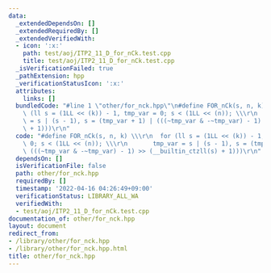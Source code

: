```yaml
---
data:
  _extendedDependsOn: []
  _extendedRequiredBy: []
  _extendedVerifiedWith:
  - icon: ':x:'
    path: test/aoj/ITP2_11_D_for_nCk.test.cpp
    title: test/aoj/ITP2_11_D_for_nCk.test.cpp
  _isVerificationFailed: true
  _pathExtension: hpp
  _verificationStatusIcon: ':x:'
  attributes:
    links: []
  bundledCode: "#line 1 \"other/for_nck.hpp\"\n#define FOR_nCk(s, n, k) \\\r\n  for\
    \ (ll s = (1LL << (k)) - 1, tmp_var = 0; s < (1LL << (n)); \\\r\n       tmp_var\
    \ = s | (s - 1), s = (tmp_var + 1) | (((~tmp_var & -~tmp_var) - 1) >> (__builtin_ctzll(s)\
    \ + 1)))\r\n"
  code: "#define FOR_nCk(s, n, k) \\\r\n  for (ll s = (1LL << (k)) - 1, tmp_var =\
    \ 0; s < (1LL << (n)); \\\r\n       tmp_var = s | (s - 1), s = (tmp_var + 1) |\
    \ (((~tmp_var & -~tmp_var) - 1) >> (__builtin_ctzll(s) + 1)))\r\n"
  dependsOn: []
  isVerificationFile: false
  path: other/for_nck.hpp
  requiredBy: []
  timestamp: '2022-04-16 04:26:49+09:00'
  verificationStatus: LIBRARY_ALL_WA
  verifiedWith:
  - test/aoj/ITP2_11_D_for_nCk.test.cpp
documentation_of: other/for_nck.hpp
layout: document
redirect_from:
- /library/other/for_nck.hpp
- /library/other/for_nck.hpp.html
title: other/for_nck.hpp
---
```

